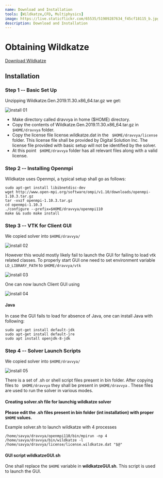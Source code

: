 ```yaml
---
name: Download and Installation
tools: [Wildkatze,CFD, Multiphysics]
image: https://live.staticflickr.com/65535/51909287634_f45cf18115_b.jpg
description: Download and Installation
---
```


# Obtaining Wildkatze
 
 [Download Wildkatze]( https://github.com/FVUS/wildktaze/blob/main/release/y2022/WildkatzeCFD.zip)

## Installation

### Step 1 -- Basic Set Up
Unzipping Wildkatze.Gen.2019.11.30.x86_64.tar.gz we get:

![install 01](https://live.staticflickr.com/65535/51909427566_07a696e065_b.jpg)


- Make directory called dravvya in home ($HOME) directory.
- Copy the contents of Wildkatze.Gen.2019.11.30.x86_64.tar.gz in ``` $HOME/dravvya ``` folder.
- Copy the license file license.wildkatze.dat in the ``` $HOME/dravvya/license``` folder. This license file shall be provided by Digital Solution Inc. The license file provided with basic setup will not be identified by the solver.
- At this point ``` $HOME/dravvya``` folder has all relevant files along with a valid license.


### Step 2 -- Installing Openmpi

Wildkatze uses Openmpi, a typical setup shall go as follows:

```
sudo apt-get install libibnetdisc-dev
wget http://www.open-mpi.org/software/ompi/v1.10/downloads/openmpi-1.10.3.tar.gz
tar -xvzf openmpi-1.10.3.tar.gz
cd openmpi-1.10.3
./configure --prefix=$HOME/dravvya/openmpi110
make && sudo make install
```

### Step 3 -- VTK for Client GUI

We copied solver into ``` $HOME/dravvya/ ```
 
![install 02](https://live.staticflickr.com/65535/51908477227_e2c83d05d7_c.jpg)

 However this would mostly likely fail to launch the GUI for failing to load vtk
related classes.
To properly start GUI one need to set environment variable ```LD_LIBRARY_PATH``` to ```$HOME/dravvya/vtk```

![install 03](https://live.staticflickr.com/65535/51910073300_b8e7761a0a_c.jpg)

One can now launch Client GUI using

![install 04](https://live.staticflickr.com/65535/51909544203_76ea27480c_z.jpg)


#### Java

In case the GUI fails to load for absence of Java, one can install Java with following:

```
sudo apt-get install default-jdk
sudo apt-get install default-jre
sudo apt install openjdk-8-jdk
```

### Step 4 -- Solver Launch Scripts

We copied solver into ``` $HOME/dravvya/ ``` 

![install 05](https://live.staticflickr.com/65535/51910125470_ef8ffcb445_z.jpg)

There is a set of .sh or shell script files present in bin folder. After copying files to ``` $HOME/dravvya```  they shall be present in ```$HOME/dravvya``` .
These files are used to run the solver in various modes. 

#### Creating solver.sh file for launchig wildkatze solver

 

**Please edit the .sh files present in bin folder (int installation) with proper ``` $HOME ``` values.** 

 Example solver.sh to launch wildkatze with 4 processes
 
 ```
 /home/savya/dravvya/openmpi110/bin/mpirun -np 4 /home/savya/dravvya/bin/wildkatze -l  /home/savya/dravvya/license/license.wildkatze.dat "$@"
 ```
 
 #### GUI script  wildkatzeGUI.sh
 
 One shall replace the ``` $HOME ``` variable in **wildkatzeGUI.sh**.  This script is used to launch the GUI. 
 

 
